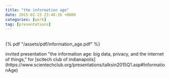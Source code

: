 ```yaml
---
title: "the information age"
date: 2015-02-23 23:48:16 +0000
categories: [work]
tag: [presentations]
---
```

<br />
{% pdf "/assets/pdf/information_age.pdf" %}
<br />
 <p>invited presentation "the information age: big data, privacy, and the internet of things," for [scitech club of indianapolis](https://www.scientechclub.org/presentations/talksin2015Q1.asp#InformationAge)</p>
